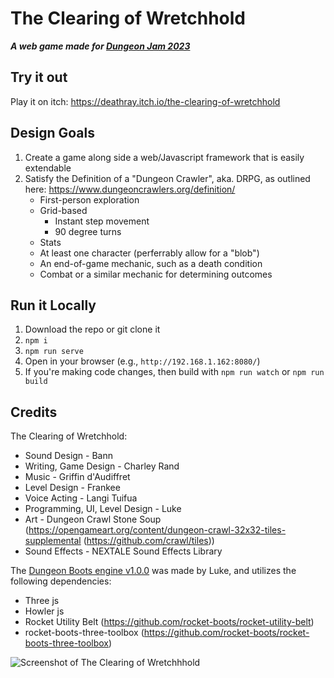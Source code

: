 # The Clearing of Wretchhold

***A web game made for [Dungeon Jam 2023](https://itch.io/jam/dcjam2023)***

## Try it out

Play it on itch: https://deathray.itch.io/the-clearing-of-wretchhold


## Design Goals

1. Create a game along side a web/Javascript framework that is easily extendable
2. Satisfy the Definition of a "Dungeon Crawler", aka. DRPG, as outlined here: https://www.dungeoncrawlers.org/definition/
	- First-person exploration
	- Grid-based
		- Instant step movement
		- 90 degree turns
	- Stats
	- At least one character (perferrably allow for a "blob")
	- An end-of-game mechanic, such as a death condition
	- Combat or a similar mechanic for determining outcomes


## Run it Locally

1. Download the repo or git clone it
2. `npm i`
3. `npm run serve`
4. Open in your browser (e.g., `http://192.168.1.162:8080/`)
5. If you're making code changes, then build with `npm run watch` or `npm run build`

## Credits

The Clearing of Wretchhold:

* Sound Design - Bann
* Writing, Game Design - Charley Rand
* Music - Griffin d'Audiffret
* Level Design - Frankee
* Voice Acting - Langi Tuifua
* Programming, UI, Level Design - Luke
* Art - Dungeon Crawl Stone Soup (https://opengameart.org/content/dungeon-crawl-32x32-tiles-supplemental (https://github.com/crawl/tiles))
* Sound Effects - NEXTALE Sound Effects Library

The [Dungeon Boots engine v1.0.0](https://github.com/rocket-boots/dungeon-boots/releases/tag/v1.0.0) was made by Luke, and utilizes the following dependencies:
- Three js
- Howler js
- Rocket Utility Belt (https://github.com/rocket-boots/rocket-utility-belt)
- rocket-boots-three-toolbox (https://github.com/rocket-boots/rocket-boots-three-toolbox)

![Screenshot of The Clearing of Wretchhhold](https://rocket-boots.github.io/dungeon-boots/images/screenshot2.PNG)
